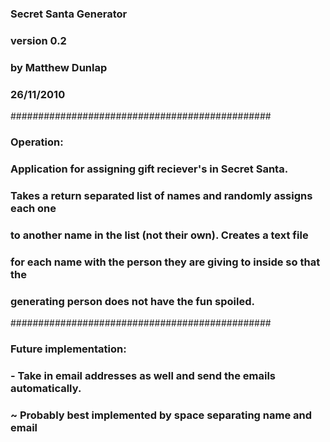 ### Secret Santa Generator
###  version 0.2
###  by Matthew Dunlap
###  26/11/2010
###############################################
### Operation:
###  Application for assigning gift reciever's in Secret Santa.
###
###  Takes a return separated list of names and randomly assigns each one
###  to another name in the list (not their own). Creates a text file
###  for each name with the person they are giving to inside so that the 
###  generating person does not have the fun spoiled.
###############################################
### Future implementation:
###  - Take in email addresses as well and send the emails automatically.
###    ~ Probably best implemented by space separating name and email
